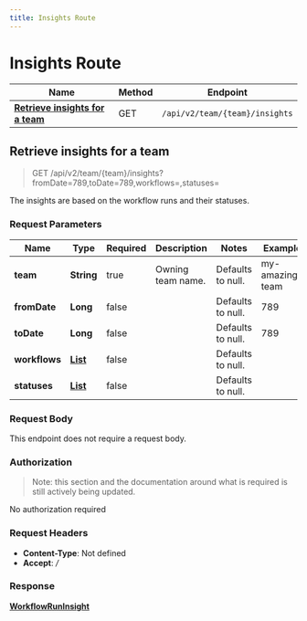```yaml
---
title: Insights Route
---
```


# Insights Route




| Name | Method | Endpoint |
|------------- | ------------- | -------------|
| [**Retrieve insights for a team**](#retrieveinsightsforateam) | GET | `/api/v2/team/{team}/insights` |


<a name="getTeamInsights"></a>

## **Retrieve insights for a team**

> GET /api/v2/team/{team}/insights?fromDate=789,toDate=789,workflows=,statuses=

The insights are based on the workflow runs and their statuses.

### Request Parameters


| Name | Type | Required | Description | Notes | Example |
| ---- | ---- | -------- | ----------- | --- |---|
| **team** | **String** | true | Owning team name. | Defaults to null. | my-amazing-team
| **fromDate** | **Long** | false |  | Defaults to null. | 789
| **toDate** | **Long** | false |  | Defaults to null. | 789
| **workflows** | [**List**](./models/String) | false |  | Defaults to null. | 
| **statuses** | [**List**](./models/String) | false |  | Defaults to null. | 


### Request Body
This endpoint does not require a request body.

### Authorization

> Note: this section and the documentation around what is required is still actively being updated.

No authorization required

### Request Headers

- **Content-Type**: Not defined
- **Accept**: */*

### Response

[**WorkflowRunInsight**](./models/WorkflowRunInsight.md)

